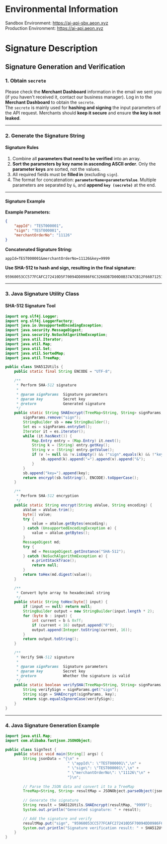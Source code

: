 # Environmental Information
Sandbox Environment: https://ai-api-sbx.aeon.xyz  
Production Environment: https://ai-api.aeon.xyz

# Signature Description
## Signature Generation and Verification

### 1. Obtain `secrete`

Please check the **Merchant Dashboard** information in the email we sent you (if you haven't received it, contact our business manager). Log in to the **Merchant Dashboard** to obtain the `secrete`.  
The `secrete` is mainly used for **hashing and signing** the input parameters of the API request. Merchants should **keep it secure** and ensure **the key is not leaked**.

***

### **2. Generate the Signature String**

#### **Signature Rules**

1. Combine all **parameters that need to be verified** into an array.
2. **Sort the parameters by key name in ascending ASCII order**. Only the **parameter keys** are sorted, not the values.
3. All required fields must be **filled in** (excluding `sign`).
4. The format for concatenation: **`parameterName=parameterValue`**. Multiple parameters are separated by `&`, and **append `key (secrete)`** at the end.

***

#### **Signature Example**

**Example Parameters:**

```json
{
    "appId": "TEST000001",
    "sign": "TEST000001",
    "merchantOrderNo": "11126"
}
```

**Concatenated Signature String:**

```
appId=TEST000001&merchantOrderNo=11126&key=9999
```

**Use SHA-512 to hash and sign, resulting in the final signature:**

```
95960053CC577FCAFC272410D5F70094DD0986F6C3266DB7D00D0B37A7CB12F6607125143987143EE168DA052C0A1FD436A0E14DBA57584CC977F82823318BDC
```

***

### **3. Java Signature Utility Class**

#### **SHA-512 Signature Tool**

```java
import org.slf4j.Logger;
import org.slf4j.LoggerFactory;
import java.io.UnsupportedEncodingException;
import java.security.MessageDigest;
import java.security.NoSuchAlgorithmException;
import java.util.Iterator;
import java.util.Map;
import java.util.Set;
import java.util.SortedMap;
import java.util.TreeMap;

public class SHA512Utils {
    public static final String ENCODE = "UTF-8";

    /**
     * Perform SHA-512 signature
     *
     * @param signParams  Signature parameters
     * @param key         Secret key
     * @return            Generated signature
     */
    public static String SHAEncrypt(TreeMap<String, String> signParams, String key) {
        signParams.remove("sign");
        StringBuilder sb = new StringBuilder();
        Set es = signParams.entrySet();
        Iterator it = es.iterator();
        while (it.hasNext()) {
            Map.Entry entry = (Map.Entry) it.next();
            String k = (String) entry.getKey();
            String v = (String) entry.getValue();
            if (v != null && !v.isEmpty() && !"sign".equals(k) && !"key".equals(k)) {
                sb.append(k).append("=").append(v).append("&");
            }
        }
        sb.append("key=").append(key);
        return encrypt(sb.toString(), ENCODE).toUpperCase();
    }

    /**
     * Perform SHA-512 encryption
     */
    public static String encrypt(String aValue, String encoding) {
        aValue = aValue.trim();
        byte[] value;
        try {
            value = aValue.getBytes(encoding);
        } catch (UnsupportedEncodingException e) {
            value = aValue.getBytes();
        }
        MessageDigest md;
        try {
            md = MessageDigest.getInstance("SHA-512");
        } catch (NoSuchAlgorithmException e) {
            e.printStackTrace();
            return null;
        }
        return toHex(md.digest(value));
    }

    /**
     * Convert byte array to hexadecimal string
     */
    public static String toHex(byte[] input) {
        if (input == null) return null;
        StringBuilder output = new StringBuilder(input.length * 2);
        for (byte b : input) {
            int current = b & 0xff;
            if (current < 16) output.append("0");
            output.append(Integer.toString(current, 16));
        }
        return output.toString();
    }

    /**
     * Verify SHA-512 signature
     *
     * @param signParams  Signature parameters
     * @param key         Secret key
     * @return            Whether the signature is valid
     */
    public static boolean verifySHA(TreeMap<String, String> signParams, String key) {
        String verifySign = signParams.get("sign");
        String sign = SHAEncrypt(signParams, key);
        return sign.equalsIgnoreCase(verifySign);
    }
}
```

***

### **4. Java Signature Generation Example**

```java
import java.util.Map;
import com.alibaba.fastjson.JSONObject;

public class SignTest {
    public static void main(String[] args) {
        String jsonData = "{\n" +
                            " \"appId\": \"TEST000001\",\n" +
                            " \"sign\": \"TEST000001\",\n" +
                            " \"merchantOrderNo\": \"11126\"\n" +
                            "}\n";
        
        // Parse the JSON data and convert it to a TreeMap
        TreeMap<String, String> resultMap = JSONObject.parseObject(jsonData, TreeMap.class);
        
        // Generate the signature
        String result = SHA512Utils.SHAEncrypt(resultMap, "9999");
        System.out.println("Generated signature: " + result);

        // Add the signature and verify
        resultMap.put("sign", "95960053CC577FCAFC272410D5F70094DD0986F6C3266DB7D00D0B37A7CB12F6607125143987143EE168DA052C0A1FD436A0E14DBA57584CC977F82823318BDC");
        System.out.println("Signature verification result: " + SHA512Utils.verifySHA(resultMap, "9999"));
    }
}
```
